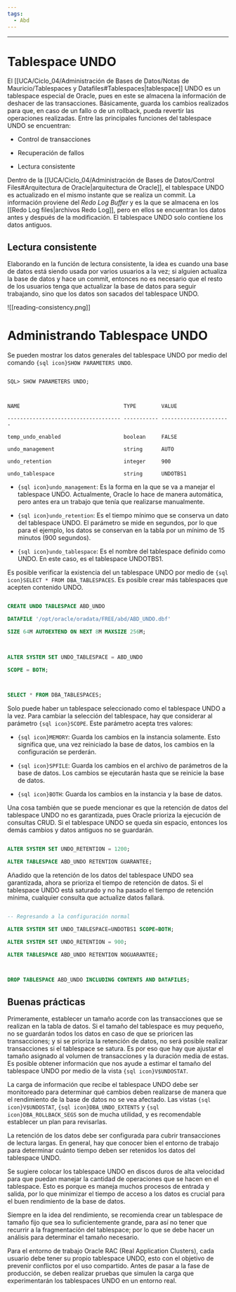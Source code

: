 ```yaml
---
tags:
  - Abd
---
```

  

---

# Tablespace UNDO

El [[UCA/Ciclo_04/Administración de Bases de Datos/Notas de Mauricio/Tablespaces y Datafiles#Tablespaces|tablespace]] UNDO es un tablespace especial de Oracle, pues en este se almacena la información de deshacer de las transacciones. Básicamente, guarda los cambios realizados para que, en caso de un fallo o de un rollback, pueda revertir las operaciones realizadas. Entre las principales funciones del tablespace UNDO se encuentran:

- Control de transacciones

- Recuperación de fallos

- Lectura consistente

  

Dentro de la [[UCA/Ciclo_04/Administración de Bases de Datos/Control Files#Arquitectura de Oracle|arquitectura de Oracle]], el tablespace UNDO es actualizado en el mismo instante que se realiza un commit. La información proviene del *Redo Log Buffer* y es la que se almacena en los [[Redo Log files|archivos Redo Log]], pero en ellos se encuentran los datos antes y después de la modificación. El tablespace UNDO solo contiene los datos antiguos.

## Lectura consistente

Elaborando en la función de lectura consistente, la idea es cuando una base de datos está siendo usada por varios usuarios a la vez; si alguien actualiza la base de datos y hace un commit, entonces no es necesario que el resto de los usuarios tenga que actualizar la base de datos para seguir trabajando, sino que los datos son sacados del tablespace UNDO.

  

![[reading-consistency.png]]

  

# Administrando Tablespace UNDO

Se pueden mostrar los datos generales del tablespace UNDO por medio del comando `{sql icon}SHOW PARAMETERS UNDO`.

  

``` title:'Parametros del tablespace UNDO' ln:false

SQL> SHOW PARAMETERS UNDO;

  

NAME                                 TYPE        VALUE

------------------------------------ ----------- ----------------------

temp_undo_enabled                    boolean     FALSE

undo_management                      string      AUTO

undo_retention                       integer     900

undo_tablespace                      string      UNDOTBS1

```

  

- `{sql icon}undo_management`: Es la forma en la que se va a manejar el tablespace UNDO. Actualmente, Oracle lo hace de manera automática, pero antes era un trabajo que tenía que realizarse manualmente.

- `{sql icon}undo_retention`: Es el tiempo mínimo que se conserva un dato del tablespace UNDO. El parámetro se mide en segundos, por lo que para el ejemplo, los datos se conservan en la tabla por un mínimo de 15 minutos (900 segundos).

- `{sql icon}undo_tablespace`: Es el nombre del tablespace definido como UNDO. En este caso, es el tablespace UNDOTBS1.

  

Es posible verificar la existencia del un tablespace UNDO por medio de `{sql icon}SELECT * FROM DBA_TABLESPACES`. Es posible crear más tablespaces que acepten contenido UNDO.

  

```sql title:'Creando un tablespace UNDO' info:5,6

CREATE UNDO TABLESPACE ABD_UNDO

DATAFILE '/opt/oracle/oradata/FREE/abd/ABD_UNDO.dbf'

SIZE 64M AUTOEXTEND ON NEXT 8M MAXSIZE 256M;

  

ALTER SYSTEM SET UNDO_TABLESPACE = ABD_UNDO

SCOPE = BOTH;

  

SELECT * FROM DBA_TABLESPACES;

```

  

Solo puede haber un tablespace seleccionado como el tablespace UNDO a la vez. Para cambiar la selección del tablespace, hay que considerar al parámetro `{sql icon}SCOPE`. Este parámetro acepta tres valores:

- `{sql icon}MEMORY`: Guarda los cambios en la instancia solamente. Esto significa que, una vez reiniciado la base de datos, los cambios en la configuración se perderán.

- `{sql icon}SPFILE`: Guarda los cambios en el archivo de parámetros de la base de datos. Los cambios se ejecutarán hasta que se reinicie la base de datos.

- `{sql icon}BOTH`: Guarda los cambios en la instancia y la base de datos.

  

Una cosa también que se puede mencionar es que la retención de datos del tablespace UNDO no es garantizada, pues Oracle prioriza la ejecución de consultas CRUD. Si el tablespace UNDO se queda sin espacio, entonces los demás cambios y datos antiguos no se guardarán.

  

```sql title:'Configurando tablespace UNDO'

ALTER SYSTEM SET UNDO_RETENTION = 1200;

ALTER TABLESPACE ABD_UNDO RETENTION GUARANTEE;

```

  

Añadido que la retención de los datos del tablespace UNDO sea garantizada, ahora se prioriza el tiempo de retención de datos. Si el tablespace UNDO está saturado y no ha pasado el tiempo de retención mínima, cualquier consulta que actualize datos fallará.

  

```sql title:'Eliminando tablespace UNDO'

-- Regresando a la configuración normal

ALTER SYSTEM SET UNDO_TABLESPACE=UNDOTBS1 SCOPE=BOTH;

ALTER SYSTEM SET UNDO_RETENTION = 900;

ALTER TABLESPACE ABD_UNDO RETENTION NOGUARANTEE;

  

DROP TABLESPACE ABD_UNDO INCLUDING CONTENTS AND DATAFILES;

```

  

## Buenas prácticas

Primeramente, establecer un tamaño acorde con las transacciones que se realizan en la tabla de datos. Si el tamaño del tablespace es muy pequeño, no se guardarán todos los datos en caso de que se prioricen las transacciones; y si se prioriza la retención de datos, no será posible realizar transacciones si el tablespace se satura. Es por eso que hay que ajustar el tamaño asignado al volumen de transacciones y la duración media de estas. Es posible obtener información que nos ayude a estimar el tamaño del tablespace UNDO por medio de la vista `{sql icon}V$UNDOSTAT`.

  

La carga de información que recibe el tablespace UNDO debe ser monitoreado para determinar qué cambios deben realizarse de manera que el rendimiento de la base de datos no se vea afectado. Las vistas `{sql icon}V$UNDOSTAT`, `{sql icon}DBA_UNDO_EXTENTS` y `{sql icon}DBA_ROLLBACK_SEGS` son de mucha utilidad, y es recomendable establecer un plan para revisarlas.

  

La retención de los datos debe ser configurada para cubrir transacciones de lectura largas. En general, hay que conocer bien el entorno de trabajo para determinar cuánto tiempo deben ser retenidos los datos del tablespace UNDO.

  

Se sugiere colocar los tablespace UNDO en discos duros de alta velocidad para que puedan manejar la cantidad de operaciones que se hacen en el tablespace. Esto es porque es maneja muchos procesos de entrada y salida, por lo que minimizar el tiempo de acceso a los datos es crucial para el buen rendimiento de la base de datos.

Siempre en la idea del rendimiento, se recomienda crear un tablespace de tamaño fijo que sea lo suficientemente grande, para así no tener que recurrir a la fragmentación del tablespace; por lo que se debe hacer un análisis para determinar el tamaño necesario.

  

Para el entorno de trabajo Oracle RAC (Real Application Clusters), cada usuario debe tener su propio tablespace UNDO, esto con el objetivo de prevenir conflictos por el uso compartido. Antes de pasar a la fase de producción, se deben realizar pruebas que simulen la carga que experimentarán los tablespaces UNDO en un entorno real.